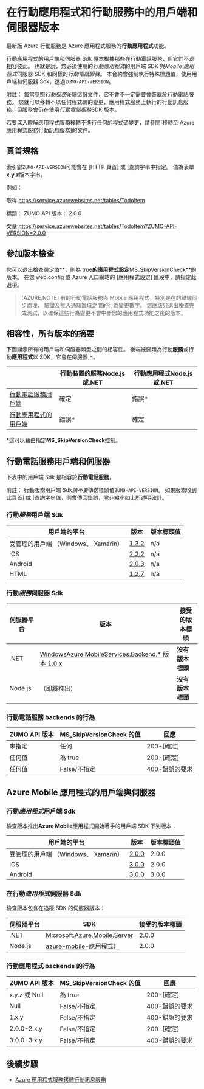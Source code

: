 <properties
  pageTitle="在行動應用程式和行動服務中的用戶端和伺服器 SDK 版本設定 |Azure 應用程式服務"
  description="用戶端 Sdk 的清單和行動服務和 Azure Mobile 應用程式的伺服器 SDK 版本的相容性"
  services="app-service\mobile"
  documentationCenter=""
  authors="adrianhall"
  manager="erikre"
  editor=""/>

<tags
  ms.service="app-service-mobile"
  ms.workload="mobile"
  ms.tgt_pltfrm="mobile-multiple"
  ms.devlang="dotnet"
  ms.topic="article"
  ms.date="10/01/2016"
  ms.author="adrianha"/>

# <a name="client-and-server-versioning-in-mobile-apps-and-mobile-services"></a>在行動應用程式和行動服務中的用戶端和伺服器版本

最新版 Azure 行動服務是 Azure 應用程式服務的**行動應用程式**功能。

行動應用程式的用戶端和伺服器 Sdk 原本根據那些在行動電話服務，但它們不*是*相容彼此。
也就是說，您必須使用的*行動應用程式*的用戶端 SDK 與*Mobile 應用程式*伺服器 SDK 和同樣的*行動電話服務*。 本合約會強制執行特殊標題值，使用用戶端和伺服器 Sdk，透過`ZUMO-API-VERSION`。

附註︰ 每當參照*行動服務*後端這份文件，它不會不一定需要會裝載於行動電話服務。 您就可以移轉不以任何程式碼的變更，應用程式服務上執行的行動訊息服務，但服務會仍在使用*行動電話服務*SDK 版本。

若要深入瞭解應用程式服務移轉不進行任何的程式碼變更，請參閱[移轉至 Azure 應用程式服務行動訊息服務]的文件。

## <a name="header-specification"></a>頁首規格

索引鍵`ZUMO-API-VERSION`可能會在 [HTTP 頁首] 或 [查詢字串中指定。 值為表單**x.y.z**版本字串。

例如︰

取得 https://service.azurewebsites.net/tables/TodoItem

標題︰ ZUMO API 版本︰ 2.0.0

文章 https://service.azurewebsites.net/tables/TodoItem?ZUMO-API-VERSION=2.0.0

## <a name="opting-out-of-version-checking"></a>參加版本檢查

您可以退出檢查設定值**，則為 true**的應用程式設定**MS_SkipVersionCheck**的版本。 在您 web.config 或 Azure 入口網站的 [應用程式設定] 區段中，請指定此選項。

> [AZURE.NOTE] 有的行動電話服務與 Mobile 應用程式，特別是在的離線同步處理、 驗證及推入通知區域之間的行為變更數字。 您應該只退出檢查完成測試，以確保這些行為變更不會中斷您的應用程式功能之後的版本。

## <a name="summary-of-compatibility-for-all-versions"></a>相容性，所有版本的摘要

下圖顯示所有的用戶端和伺服器類型之間的相容性。 後端被歸類為行動**服務**或行動**應用程式**以 SDK，它會在伺服器上。

|                           | **行動裝置的服務**Node.js 或.NET | **行動應用程式**Node.js 或.NET |
| ----------                | -----------------------             |   ----------------              |
| [行動電話服務用戶端] | 確定                                  | 錯誤\*                         |
| [行動應用程式的用戶端]     | 錯誤\*                             | 確定                              |

\*這可以藉由指定**MS_SkipVersionCheck**控制。


<!-- IMPORTANT!  The anchors for Mobile Services and Mobile Apps MUST be 1.0.0 and 2.0.0 respectively, since there is an exception error message that uses those anchors. -->

<!-- NOTE: the fwlink to this document is http://go.microsoft.com/fwlink/?LinkID=690568 -->

## <a name="1.0.0"></a>行動電話服務用戶端和伺服器

下表中的用戶端 Sdk 是相容於**行動電話服務**。

附註︰ 行動服務用戶端 Sdk*請不要*傳送標頭值`ZUMO-API-VERSION`。 如果服務收到此頁首] 或 [查詢字串值，則會傳回錯誤，除非縮小如上所述明確計。

### <a name="MobileServicesClients"></a>行動*服務*用戶端 Sdk

| 用戶端的平台                   | 版本                                                                   | 版本標頭值 |
| -------------------               | ------------------------                                                  | -------------------  |
| 受管理的用戶端 （Windows、 Xamarin） | [1.3.2](https://www.nuget.org/packages/WindowsAzure.MobileServices/1.3.2) | n/a                  |
| iOS                               | [2.2.2](http://aka.ms/gc6fex)                                             | n/a                  |
| Android                           | [2.0.3](https://go.microsoft.com/fwLink/?LinkID=280126)                   | n/a                  |
| HTML                              | [1.2.7](http://ajax.aspnetcdn.com/ajax/mobileservices/MobileServices.Web-1.2.7.min.js) | n/a     |

### <a name="mobile-services-server-sdks"></a>行動*服務*伺服器 Sdk

| 伺服器平台  | 版本                                                                                                        | 接受的版本標頭 |
| ---------------- | ------------------------------------------------------------                                                   | ----------------------- |
| .NET             | [WindowsAzure.MobileServices.Backend.* 版本 1.0.x](https://www.nuget.org/packages/WindowsAzure.MobileServices.Backend/) | **沒有版本標頭** |
| Node.js          | （即將推出）                        | **沒有版本標頭** |

<!-- TODO: add Node npm version -->

### <a name="behavior-of-mobile-services-backends"></a>行動電話服務 backends 的行為

| ZUMO API 版本 | MS_SkipVersionCheck 的值 | 回應 |
| ---------------- | ---------------------------- | -------- |
| 未指定    | 任何                          | 200-[確定] |
| 任何值        | 為 true                         | 200-[確定] |
| 任何值        | False/不指定          | 400-錯誤的要求 |

## <a name="2.0.0"></a>Azure Mobile 應用程式的用戶端與伺服器

### <a name="MobileAppsClients"></a>行動*應用程式*用戶端 Sdk

檢查版本推出**Azure Mobile**應用程式開始著手的用戶端 SDK 下列版本︰

| 用戶端的平台                   | 版本                   | 版本標頭值 |
| -------------------               | ------------------------  | -----------------    |
| 受管理的用戶端 （Windows、 Xamarin） | [2.0.0](https://www.nuget.org/packages/Microsoft.Azure.Mobile.Client/2.0.0) | 2.0.0 |
| iOS                               | [3.0.0](http://go.microsoft.com/fwlink/?LinkID=529823) | 2.0.0  |
| Android                           | [3.0.0](http://go.microsoft.com/fwlink/?LinkID=717033&clcid=0x409) | 3.0.0 |

<!-- TODO: add HTML version when released -->

### <a name="mobile-apps-server-sdks"></a>在行動*應用程式*伺服器 Sdk

檢查版本包含在追蹤 SDK 的伺服器版本︰

| 伺服器平台  | SDK                                                                                                        | 接受的版本標頭 |
| ---------------- | ------------------------------------------------------------                                                   | ----------------------- |
| .NET             | [Microsoft.Azure.Mobile.Server](https://www.nuget.org/packages/Microsoft.Azure.Mobile.Server/) | 2.0.0 |
| Node.js          | [azure-mobile-應用程式）](https://www.npmjs.com/package/azure-mobile-apps)                         | 2.0.0 |

### <a name="behavior-of-mobile-apps-backends"></a>行動應用程式 backends 的行為

| ZUMO API 版本 | MS_SkipVersionCheck 的值 | 回應 |
| ---------------- | ---------------------------- | -------- |
| x.y.z 或 Null    | 為 true                         | 200-[確定] |
| Null             | False/不指定          | 400-錯誤的要求 |
| 1.x.y            | False/不指定          | 400-錯誤的要求 |
| 2.0.0-2.x.y      | False/不指定          | 200-[確定] |
| 3.0.0-3.x.y      | False/不指定          | 400-錯誤的要求 |


## <a name="next-steps"></a>後續步驟

- [Azure 應用程式服務移轉行動訊息服務]


[行動電話服務用戶端]: #MobileServicesClients
[行動應用程式的用戶端]: #MobileAppsClients


[Mobile App Server SDK]: http://www.nuget.org/packages/microsoft.azure.mobile.server
[Azure 應用程式服務移轉行動訊息服務]: app-service-mobile-migrating-from-mobile-services.md

